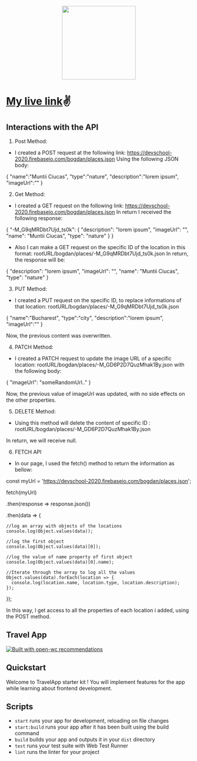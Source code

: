 <p align="center">
  <img width="200" src="https://open-wc.org/hero.png"></img>
</p>

# [My live link](https://angry-hodgkin-a54780.netlify.app)✌

## Interactions with the API

1. Post Method:

- I created a POST request at the following link: https://devschool-2020.firebaseio.com/bogdan/places.json
  Using the following JSON body:

{
"name":"Muntii Ciucas",
"type":"nature",
"description":"lorem ipsum",
"imageUrl":""
}

2. Get Method:

- I created a GET request on the following link: https://devschool-2020.firebaseio.com/bogdan/places.json
  In return I received the following response:

{
"-M_G9qMRDbt7Ujd_ts0k": {
"description": "lorem ipsum",
"imageUrl": "",
"name": "Muntii Ciucas",
"type": "nature"
}
}

- Also I can make a GET request on the specific ID of the location in this format: rootURL/bogdan/places/-M_G9qMRDbt7Ujd_ts0k.json
  In return, the response will be:

{
"description": "lorem ipsum",
"imageUrl": "",
"name": "Muntii Ciucas",
"type": "nature"
}

3. PUT Method:

- I created a PUT request on the specific ID, to replace informations of that location: rootURL/bogdan/places/-M_G9qMRDbt7Ujd_ts0k.json

{
"name":"Bucharest",
"type":"city",
"description":"lorem ipsum",
"imageUrl":""
}

Now, the previous content was overwritten.

4. PATCH Method:

- I created a PATCH request to update the image URL of a specific location: rootURL/bogdan/places/-M_GD6P2D7QuzMhak1By.json
  with the following body:

{
"imageUrl": "someRandomUrl.."
}

Now, the previous value of imageUrl was updated, with no side effects on the other properties.

5. DELETE Method:

- Using this method will delete the content of specific ID : rootURL/bogdan/places/-M_GD6P2D7QuzMhak1By.json

In return, we will receive null.

6. FETCH API

- In our page, I used the fetch() method to return the information as bellow:

const myUrl = 'https://devschool-2020.firebaseio.com/bogdan/places.json';

fetch(myUrl)

.then(response => response.json())

.then(data => {

    //log an array with objects of the locations
    console.log(Object.values(data));

    //log the first object
    console.log(Object.values(data)[0]);

    //log the value of name property of first object
    console.log(Object.values(data)[0].name);

    //Iterate through the array to log all the values
    Object.values(data).forEach(location => {
      console.log(location.name, location.type, location.description);
    });

});

In this way, I get access to all the properties of each location i added, using the POST method.

## Travel App

[![Built with open-wc recommendations](https://img.shields.io/badge/built%20with-open--wc-blue.svg)](https://github.com/open-wc)

## Quickstart

Welcome to TravelApp starter kit ! You will implement features for the app while learning about frontend development.

## Scripts

- `start` runs your app for development, reloading on file changes
- `start:build` runs your app after it has been built using the build command
- `build` builds your app and outputs it in your `dist` directory
- `test` runs your test suite with Web Test Runner
- `lint` runs the linter for your project
